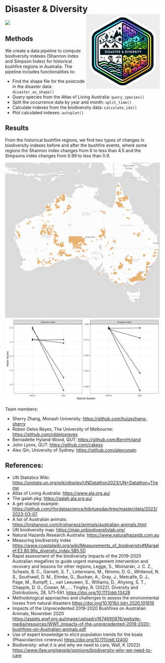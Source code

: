 
<!-- README.md is generated from README.Rmd. Please edit that file -->

# Disaster & Diversity <img src="man/figures/logo.jpeg" align="right" alt="" />

![](https://unstats.un.org/bigdata/events/2023/un-datathon/banner.jpg)

## Methods

We create a data pipeline to compute biodiversity indexes (Shannon Index
and Simpson Index) for historical bushfire regions in Australia. The
pipeline includes functionalities to:

- Find the shape file for the postcode in the disaster data:
  `disaster_as_shape()`
- Query species from the Atlas of Living Australia: `query_species()`
- Split the occurrence data by year and month: `split_time()`
- Calculate indexes from the biodiversity data: `calculate_idx()`
- Plot calculated indexes: `autoplot()`

## Results

From the historical bushfire regions, we find two types of changes in
biodiversity indexes before and after the bushfire events, where some
regions the Shannon index changes from 6 to less than 4.5 and the
Simpsons index changes from 0.99 to less than 0.9.

![](man/figures/bushfire-regions.png) ![](man/figures/index-changes.png)

Team members:

- Sherry Zhang, Monash University:
  <https://github.com/huizezhang-sherry>
- Roben Delos Reyes, The University of Melbourne:
  <https://github.com/rddelosreyes>
- Bernadette Hyland-Wood, QUT: <https://github.com/BernHyland>
- John Lyons, QUT: <https://github.com/cakesy>
- Alex Qin, University of Sydney: <https://github.com/alexrunqin>

## References:

- UN Statistics Wiki:
  <https://unstats.un.org/wiki/display/UNDatathon2023/UN+Datathon+Theme>
- Atlas of Living Australia: <https://www.ala.org.au/>
- The galah pkg: <https://galah.ala.org.au/>
- A get-started example:
  <https://github.com/rfordatascience/tidytuesday/tree/master/data/2023/2023-03-07>
- A list of Australian animals:
  <https://trishansoz.com/trishansoz/animals/australian-animals.html>
- UN biodiversity map: <https://map.unbiodiversitylab.org/>
- Natural Hazards Research Australia:
  <https://www.naturalhazards.com.au>
- Measuring biodiversity index
  <https://www.coastalwiki.org/wiki/Measurements_of_biodiversity#Margalef.E2.80.99s_diversity_index.5B5.5D>
- Rapid assessment of the biodiversity impacts of the 2019–2020
  Australian megafires to guide urgent management intervention and
  recovery and lessons for other regions, Legge, S., Woinarski, J. C.
  Z., Scheele, B. C., Garnett, S. T., Lintermans, M., Nimmo, D. G.,
  Whiterod, N. S., Southwell, D. M., Ehmke, G., Buchan, A., Gray, J.,
  Metcalfe, D. J., Page, M., Rumpff, L., van Leeuwen, S., Williams, D.,
  Ahyong, S. T., Chapple, D. G., Cowan, M., … Tingley, R. (2022).
  Diversity and Distributions, 28, 571–591.
  <https://doi.org/10.1111/ddi.13428>
- Methodological approaches and challenges to assess the environmental
  losses from natural disasters
  <https://doi.org/10.1016/j.ijdrr.2020.101619>
- Impacts of the Unprecedented 2019-2020 Bushfires on Australian
  Animals, November 2020
  <https://assets.wwf.org.au/image/upload/v1674690976/website-media/resources/WWF_Impacts-of-the-unprecedented-2019-2020-bushfires-on-Australian-animals.pdf>
- Use of expert knowledge to elicit population trends for the koala
  (Phascolarctos cinereus) <https://doi.org/10.1111/ddi.12400>
- Biodiversity: what it is and why we need to care, Wall, K (2022)
  <https://www.ifaw.org/people/opinions/biodiversity-why-we-need-to-care>
